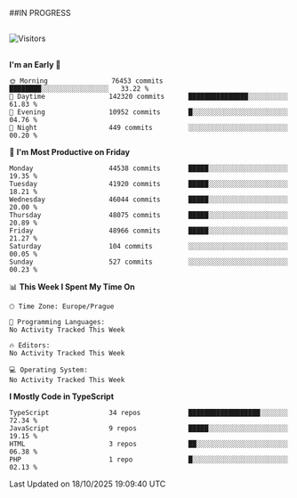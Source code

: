##IN PROGRESS
##
![Visitors](https://komarev.com/ghpvc/?username=petrbui&style=for-the-badge&label=Visitors+👀)



##
<!--
[![My GitHub stats](https://github-readme-stats.vercel.app/api?username=petrbui&theme=github_dark)](https://github.com/anuraghazra/github-readme-stats)

[![My wakatime stats](https://github-readme-stats.vercel.app/api/wakatime?username=petrbui&theme=github_dark)](https://github.com/anuraghazra/github-readme-stats)
-->
<!--START_SECTION:waka-->
**I'm an Early 🐤** 

```text
🌞 Morning                76453 commits       ████████░░░░░░░░░░░░░░░░░   33.22 % 
🌆 Daytime                142320 commits      ███████████████░░░░░░░░░░   61.83 % 
🌃 Evening                10952 commits       █░░░░░░░░░░░░░░░░░░░░░░░░   04.76 % 
🌙 Night                  449 commits         ░░░░░░░░░░░░░░░░░░░░░░░░░   00.20 % 
```
📅 **I'm Most Productive on Friday** 

```text
Monday                   44538 commits       █████░░░░░░░░░░░░░░░░░░░░   19.35 % 
Tuesday                  41920 commits       █████░░░░░░░░░░░░░░░░░░░░   18.21 % 
Wednesday                46044 commits       █████░░░░░░░░░░░░░░░░░░░░   20.00 % 
Thursday                 48075 commits       █████░░░░░░░░░░░░░░░░░░░░   20.89 % 
Friday                   48966 commits       █████░░░░░░░░░░░░░░░░░░░░   21.27 % 
Saturday                 104 commits         ░░░░░░░░░░░░░░░░░░░░░░░░░   00.05 % 
Sunday                   527 commits         ░░░░░░░░░░░░░░░░░░░░░░░░░   00.23 % 
```


📊 **This Week I Spent My Time On** 

```text
🕑︎ Time Zone: Europe/Prague

💬 Programming Languages: 
No Activity Tracked This Week

🔥 Editors: 
No Activity Tracked This Week

💻 Operating System: 
No Activity Tracked This Week
```

**I Mostly Code in TypeScript** 

```text
TypeScript               34 repos            ██████████████████░░░░░░░   72.34 % 
JavaScript               9 repos             █████░░░░░░░░░░░░░░░░░░░░   19.15 % 
HTML                     3 repos             ██░░░░░░░░░░░░░░░░░░░░░░░   06.38 % 
PHP                      1 repo              █░░░░░░░░░░░░░░░░░░░░░░░░   02.13 % 
```




 Last Updated on 18/10/2025 19:09:40 UTC
<!--END_SECTION:waka-->
